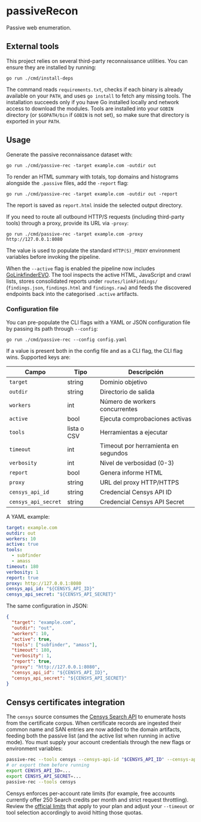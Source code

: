 # passiveRecon

Passive web enumeration.

## External tools

This project relies on several third-party reconnaissance utilities. You can ensure they are installed by running:

```
go run ./cmd/install-deps
```

The command reads `requirements.txt`, checks if each binary is already available on your `PATH`, and uses `go install` to fetch any missing tools. The installation succeeds only if you have Go installed locally and network access to download the modules. Tools are installed into your `GOBIN` directory (or `$GOPATH/bin` if `GOBIN` is not set), so make sure that directory is exported in your `PATH`.


## Usage

Generate the passive reconnaissance dataset with:

```
go run ./cmd/passive-rec -target example.com -outdir out
```

To render an HTML summary with totals, top domains and histograms alongside the `.passive` files, add the `-report` flag:

```
go run ./cmd/passive-rec -target example.com -outdir out -report
```

The report is saved as `report.html` inside the selected output directory.

If you need to route all outbound HTTP/S requests (including third-party tools) through a proxy, provide its URL via `-proxy`:

```
go run ./cmd/passive-rec -target example.com -proxy http://127.0.0.1:8080
```

The value is used to populate the standard `HTTP(S)_PROXY` environment variables before invoking the pipeline.

When the `--active` flag is enabled the pipeline now includes [GoLinkfinderEVO](https://github.com/lcalzada-xor/GoLinkfinderEVO).
The tool inspects the active HTML, JavaScript and crawl lists, stores consolidated reports under `routes/linkFindings/` (`findings.json`, `findings.html` and `findings.raw`) and feeds the discovered endpoints back into the categorised `.active` artifacts.

### Configuration file

You can pre-populate the CLI flags with a YAML or JSON configuration file by passing its path through `--config`:

```
go run ./cmd/passive-rec --config config.yaml
```

If a value is present both in the config file and as a CLI flag, the CLI flag wins. Supported keys are:

| Campo              | Tipo                | Descripción                                      |
|--------------------|---------------------|--------------------------------------------------|
| `target`           | string              | Dominio objetivo                                 |
| `outdir`           | string              | Directorio de salida                             |
| `workers`          | int                 | Número de workers concurrentes                   |
| `active`           | bool                | Ejecuta comprobaciones activas                   |
| `tools`            | lista o CSV         | Herramientas a ejecutar                          |
| `timeout`          | int                 | Timeout por herramienta en segundos              |
| `verbosity`        | int                 | Nivel de verbosidad (0-3)                        |
| `report`           | bool                | Genera informe HTML                              |
| `proxy`            | string              | URL del proxy HTTP/HTTPS                         |
| `censys_api_id`    | string              | Credencial Censys API ID                         |
| `censys_api_secret`| string              | Credencial Censys API Secret                     |

A YAML example:

```yaml
target: example.com
outdir: out
workers: 10
active: true
tools:
  - subfinder
  - amass
timeout: 180
verbosity: 1
report: true
proxy: http://127.0.0.1:8080
censys_api_id: "${CENSYS_API_ID}"
censys_api_secret: "${CENSYS_API_SECRET}"
```

The same configuration in JSON:

```json
{
  "target": "example.com",
  "outdir": "out",
  "workers": 10,
  "active": true,
  "tools": ["subfinder", "amass"],
  "timeout": 180,
  "verbosity": 1,
  "report": true,
  "proxy": "http://127.0.0.1:8080",
  "censys_api_id": "${CENSYS_API_ID}",
  "censys_api_secret": "${CENSYS_API_SECRET}"
}
```

## Censys certificates integration

The `censys` source consumes the [Censys Search API](https://search.censys.io/api) to enumerate hosts from the certificate corpus. When certificate records are ingested their common name and SAN entries are now added to the domain artifacts, feeding both the passive list (and the active list when running in active mode). You must supply your account credentials through the new flags or environment variables:

```bash
passive-rec --tools censys --censys-api-id "$CENSYS_API_ID" --censys-api-secret "$CENSYS_API_SECRET"
# or export them before running
export CENSYS_API_ID=...
export CENSYS_API_SECRET=...
passive-rec --tools censys
```

Censys enforces per-account rate limits (for example, free accounts currently offer 250 Search credits per month and strict request throttling). Review the [official limits](https://support.censys.io/hc/en-us/articles/360059995051-Rate-Limits-and-Quotas) that apply to your plan and adjust your `--timeout` or tool selection accordingly to avoid hitting those quotas.

